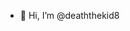 - 👋 Hi, I’m @deaththekid8

<!---
deaththekid8/deaththekid8 is a ✨ special ✨ repository because its `README.md` (this file) appears on your GitHub profile.
You can click the Preview link to take a look at your changes.
--->
